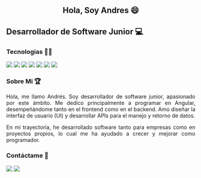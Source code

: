 <section>
<h1 align="center">Hola, Soy Andres 😄</h1>
<h2>Desarrollador de Software Junior 💻</h2>
</section>
<section>
<h3>Tecnologías 👨‍💻</h3>
<img src="https://img.shields.io/badge/Spring%20-%20spring?logo=spring&color=%23470b1f">
<img src="https://img.shields.io/badge/Angular%20-%20angular?logo=angular&color=%23170b47">
<img src="https://img.shields.io/badge/Laravel%20-%20laravel?logo=laravel&color=%23420b47
">
<img src="https://img.shields.io/badge/Dotnet%20-%20dotnet?logo=dotnet&color=%230b1147">
<img src="https://img.shields.io/badge/Node%20-%20node?logo=nodedotjs&color=%23003824">
<img src="https://img.shields.io/badge/Nuget%20-%20nuget?logo=nuget&color=%23000438">
<img src="https://img.shields.io/badge/Bootstrap%20-%20bootstrap?logo=bootstrap&color=%23190038">
</section>
<section>
<h3>Sobre Mi 🏆</h3>
<p align="justify">Hola, me llamo Andrés. Soy desarrollador de software junior, apasionado por este ámbito. Me dedico principalmente a programar en Angular, desempeñándome tanto en el frontend como en el backend. Amo diseñar la interfaz de usuario (UI) y desarrollar APIs para el manejo y retorno de datos.</p>
<p align="justify">En mi trayectoria, he desarrollado software tanto para empresas como en proyectos propios, lo cual me ha ayudado a crecer y mejorar como programador.</p>

</section>
<section>
<h3>Contáctame 📱</h3>
<img src="https://img.shields.io/badge/Whatsapp%20-%200984677719%20-%20whatsapp%20?style=for-the-badge&logo=whatsapp&logoColor=%23ffffff&color=%2332a852">
<img src="https://img.shields.io/badge/Correo%20-%20ricardoandrescorreo%40gmail.com%20-%20correo?style=for-the-badge&logo=maildotru&logoColor=%23ffffff&color=%23186163">
</section>